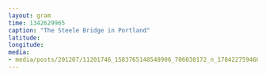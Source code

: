 ```yaml
---
layout: gram
time: 1342629965
caption: "The Steele Bridge in Portland"
latitude: 
longitude: 
media:
- media/posts/201207/11201746_1583765148548906_706030172_n_17842275946000351.jpg
---
```

